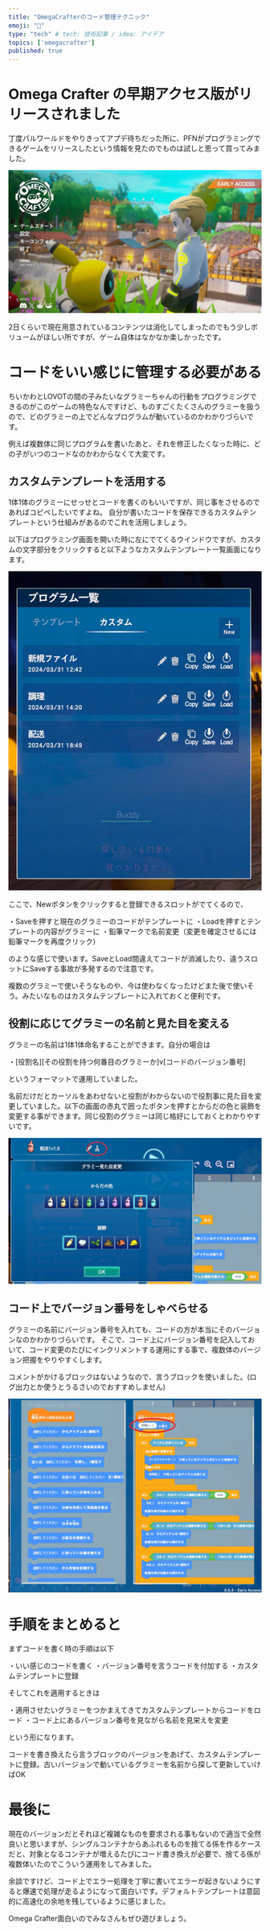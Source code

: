 ```yaml
---
title: "OmegaCrafterのコード管理テクニック"
emoji: "🦁"
type: "tech" # tech: 技術記事 / idea: アイデア
topics: ['omegacrafter']
published: true
---
```


# Omega Crafter の早期アクセス版がリリースされました

丁度パルワールドをやりきってアプデ待ちだった所に、PFNがプログラミングできるゲームをリリースしたという情報を見たのでものは試しと思って買ってみました。

![](/images/20240401_1.webp)

2日くらいで現在用意されているコンテンツは消化してしまったのでもう少しボリュームがほしい所ですが、ゲーム自体はなかなか楽しかったです。

# コードをいい感じに管理する必要がある

ちいかわとLOVOTの間の子みたいなグラミーちゃんの行動をプログラミングできるのがこのゲームの特色なんですけど、ものすごくたくさんのグラミーを扱うので、どのグラミーの上でどんなプログラムが動いているのかわかりづらいです。

例えば複数体に同じプログラムを書いたあと、それを修正したくなった時に、どの子がいつのコードなのかわからなくて大変です。

## カスタムテンプレートを活用する

1体1体のグラミーにせっせとコードを書くのもいいですが、同じ事をさせるのであればコピペしたいですよね。
自分が書いたコードを保存できるカスタムテンプレートという仕組みがあるのでこれを活用しましょう。

以下はプログラミング画面を開いた時に左にでてくるウインドウですが、カスタムの文字部分をクリックすると以下ようなカスタムテンプレート一覧画面になります。

![](/images/20240401_2.webp)

ここで、Newボタンをクリックすると登録できるスロットがでてくるので、

・Saveを押すと現在のグラミーのコードがテンプレートに
・Loadを押すとテンプレートの内容がグラミーに
・鉛筆マークで名前変更（変更を確定させるには鉛筆マークを再度クリック）

のような感じで使います。SaveとLoad間違えてコードが消滅したり、違うスロットにSaveする事故が多発するので注意です。

複数のグラミーで使いそうなものや、今は使わなくなったけどまた後で使いそう。みたいなものはカスタムテンプレートに入れておくと便利です。

## 役割に応じてグラミーの名前と見た目を変える

グラミーの名前は1体1体命名することができます。自分の場合は

・[役割名][その役割を持つ何番目のグラミーか]v[コードのバージョン番号]

というフォーマットで運用していました。

名前だけだとカーソルをあわせないと役割がわからないので役割事に見た目を変更していました。以下の画面の赤丸で囲ったボタンを押すとからだの色と装飾を変更する事ができます。同じ役割のグラミーは同じ格好にしておくとわかりやすいです。

![](/images/20240401_3.webp)

## コード上でバージョン番号をしゃべらせる

グラミーの名前にバージョン番号を入れても、コードの方が本当にそのバージョンなのかわかりづらいです。
そこで、コード上にバージョン番号を記入しておいて、コード変更のたびにインクリメントする運用にする事で、複数体のバージョン把握をやりやすくします。

コメントがかけるブロックはないようなので、言うブロックを使いました。(ログ出力とか使うとうるさいのでおすすめしません)

![](/images/20240401_4.webp)

# 手順をまとめると

まずコードを書く時の手順は以下

・いい感じのコードを書く
・バージョン番号を言うコードを付加する
・カスタムテンプレートに登録

そしてこれを適用するときは

・適用させたいグラミーをつかまえてきてカスタムテンプレートからコードをロード
・コード上にあるバージョン番号を見ながら名前を見栄えを変更

という形になります。

コードを書き換えたら言うブロックのバージョンをあげて、カスタムテンプレートに登録。古いバージョンで動いているグラミーを名前から探して更新していけばOK

# 最後に

現在のバージョンだとそれほど複雑なものを要求される事もないので適当で全然良いと思いますが、シングルコンテナからあふれるものを捨てる係を作るケースだと、対象となるコンテナが増えるたびにコード書き換えが必要で、捨てる係が複数体いたのでこういう運用をしてみました。

余談ですけど、コード上でエラー処理を丁寧に書いてエラーが起きないようにすると爆速で処理が走るようになって面白いです。デフォルトテンプレートは意図的に高速化の余地を残しているように感じました。

Omega Crafter面白いのでみなさんもぜひ遊びましょう。
